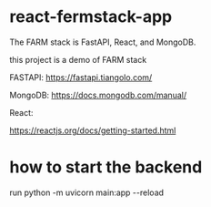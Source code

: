 # react-fermstack-app

The FARM stack is FastAPI, React, and MongoDB. 

this project is a demo of FARM stack

FASTAPI:
https://fastapi.tiangolo.com/

MongoDB:
https://docs.mongodb.com/manual/

React:

https://reactjs.org/docs/getting-started.html

# how to start the backend
run python -m uvicorn main:app --reload
